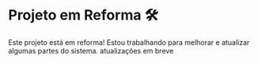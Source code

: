 # Projeto em Reforma 🛠️

Este projeto está em reforma! Estou trabalhando para melhorar e atualizar algumas partes do sistema. atualizações em breve